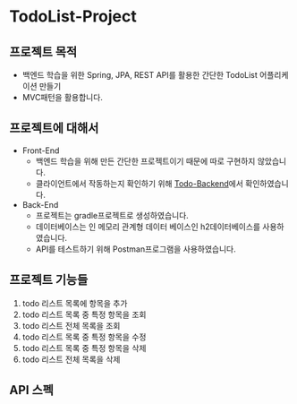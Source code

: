 # TodoList-Project

## 프로젝트 목적
  * 백엔드 학습을 위한 Spring, JPA, REST API를 활용한 간단한 TodoList 어플리케이션 만들기  
  * MVC패턴을 활용합니다.
  
## 프로젝트에 대해서
  * Front-End
    - 백엔드 학습을 위해 만든 간단한 프로젝트이기 때문에 따로 구현하지 않았습니다.
    - 클라이언트에서 작동하는지 확인하기 위해 [Todo-Backend](https://www.todobackend.com/)에서 확인하였습니다.
  * Back-End
    - 프로젝트는 gradle프로젝트로 생성하였습니다.
    - 데이터베이스는 인 메모리 관계형 데이터 베이스인 h2데이터베이스를 사용하였습니다.
    - API를 테스트하기 위해 Postman프로그램을 사용하였습니다.

## 프로젝트 기능들
  1. todo 리스트 목록에 항목을 추가
  2. todo 리스트 목록 중 특정 항목을 조회
  3. todo 리스트 전체 목록을 조회
  4. todo 리스트 목록 중 특정 항목을 수정
  5. todo 리스트 목록 중 특정 항목을 삭제
  6. todo 리스트 전체 목록을 삭제

## API 스펙
